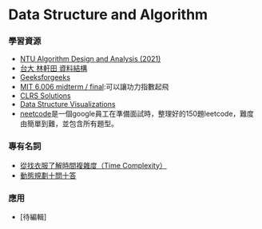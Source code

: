 # Data Structure and Algorithm

### 學習資源
- [NTU Algorithm Design and Analysis (2021)](https://www.youtube.com/playlist?list=PLOAQYZPRn2V7lSunztJ4h0Sb0ejUA4Juq)
- [台大 林軒田 資料結構](https://www.youtube.com/playlist?list=PLXVfgk9fNX2Kda9rttSvGROCtRQ3Sb8bA)
- [Geeksforgeeks](https://www.geeksforgeeks.org/)  
- [MIT 6.006 midterm / final](https://courses.csail.mit.edu/6.006/oldquizzes/):可以讓功力指數起飛
- [CLRS Solutions](https://walkccc.github.io/CLRS/)
- [Data Structure Visualizations](https://www.cs.usfca.edu/~galles/visualization/Algorithms.html)
- [neetcode](https://neetcode.io/)是一個google員工在準備面試時，整理好的150題leetcode，難度由簡單到難，並包含所有題型。

### 專有名詞
- [從找衣服了解時間複雜度（Time Complexity）](https://pjchender.blogspot.com/2021/05/time-complexity.html)
- [動態規劃十問十答](https://github.com/ninechapter-algorithm/linghu-algorithm-templete/blob/master/%E7%AE%97%E6%B3%95%E4%B8%8E%E6%95%B0%E6%8D%AE%E7%BB%93%E6%9E%84/%E5%8A%A8%E6%80%81%E8%A7%84%E5%88%92%E5%8D%81%E9%97%AE%E5%8D%81%E7%AD%94.md)

### 應用
- [待編輯]
